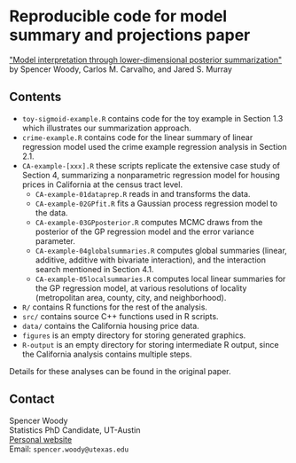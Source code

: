 
# Reproducible code for model summary and projections paper

["Model interpretation through lower-dimensional posterior
summarization"][arXiv] by Spencer Woody, Carlos M. Carvalho, and Jared
S. Murray

## Contents

- `toy-sigmoid-example.R` contains code for the toy example in Section
  1.3 which illustrates our summarization approach.
- `crime-example.R` contains code for the linear summary of linear
  regression model used the crime example regression analysis in
  Section 2.1.
- `CA-example-[xxx].R` these scripts replicate the extensive case study
  of Section 4, summarizing a nonparametric regression model for
  housing prices in California at the census tract level. 
    - `CA-example-01dataprep.R` reads in and transforms the data.
    - `CA-example-02GPfit.R` fits a Gaussian process regression model
      to the data. 
    - `CA-example-03GPposterior.R` computes MCMC draws from the
      posterior of the GP regression model and the error variance
      parameter.
    - `CA-example-04globalsummaries.R` computes global summaries
      (linear, additive, additive with bivariate interaction), and the
      interaction search mentioned in Section 4.1. 
    - `CA-example-05localsummaries.R` computes local linear summaries
      for the GP regression model, at various resolutions of locality
      (metropolitan area, county, city, and neighborhood). 
- `R/` contains R functions for the rest of the analysis.
- `src/` contains source C++ functions used in R scripts.
- `data/` contains the California housing price data.
- `figures` is an empty directory for storing generated graphics.
- `R-output` is an empty directory for storing intermediate R output,
  since the California analysis contains multiple steps.

Details for these analyses can be found in the original paper. 

## Contact

Spencer Woody  
Statistics PhD Candidate, UT-Austin  
[Personal website]  
Email: `spencer.woody@utexas.edu`

[arXiv]: https://arxiv.org/abs/1905.07103 
[Personal website]: https://spencerwoody.github.io/

